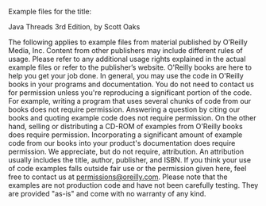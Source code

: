 Example files for the title:

Java Threads 3rd Edition, by Scott Oaks

The following applies to example files from material published by O’Reilly Media, Inc. Content from other publishers may include different rules of usage. Please refer to any additional usage rights explained in the actual example files or refer to the publisher’s website.
O'Reilly books are here to help you get your job done. In general, you may use the code in O'Reilly books in your programs and documentation. You do not need to contact us for permission unless you're reproducing a significant portion of the code. For example, writing a program that uses several chunks of code from our books does not require permission. Answering a question by citing our books and quoting example code does not require permission. On the other hand, selling or distributing a CD-ROM of examples from O'Reilly books does require permission. Incorporating a significant amount of example code from our books into your product's documentation does require permission.
We appreciate, but do not require, attribution. An attribution usually includes the title, author, publisher, and ISBN.
If you think your use of code examples falls outside fair use or the permission given here, feel free to contact us at permissions@oreilly.com.
Please note that the examples are not production code and have not been carefully testing. They are provided "as-is" and come with no warranty of any kind.
